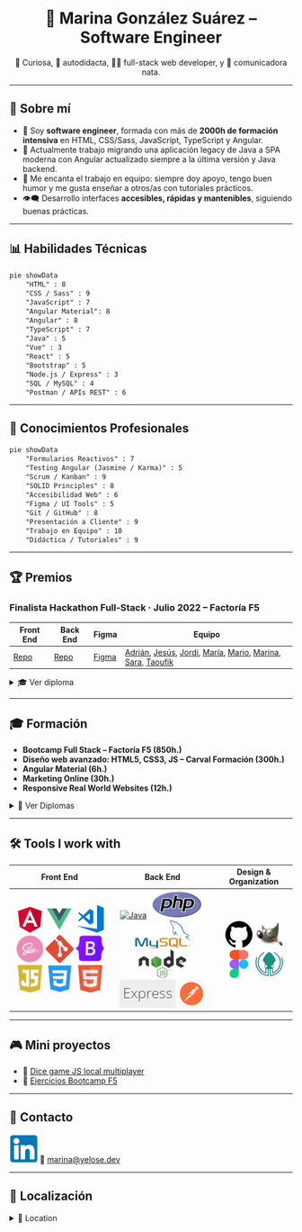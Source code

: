 
<h1 align="center">🌟 Marina González Suárez – Software Engineer</h1>
<p align="center">🧠 Curiosa, 🧩 autodidacta, 👩‍💻 full-stack web developer, y 💬 comunicadora nata.</p>

---

## 🌱 Sobre mí

- 💼 Soy **software engineer**, formada con más de **2000h de formación intensiva** en HTML, CSS/Sass, JavaScript, TypeScript y Angular.
- 🔧 Actualmente trabajo migrando una aplicación legacy de Java a SPA moderna con Angular actualizado siempre a la última versión y Java backend.
- 🤝 Me encanta el trabajo en equipo: siempre doy apoyo, tengo buen humor y me gusta enseñar a otros/as con tutoriales prácticos.
- 👁‍🗨 Desarrollo interfaces **accesibles, rápidas y mantenibles**, siguiendo buenas prácticas.

---

## 📊 Habilidades Técnicas

```mermaid
pie showData
    "HTML" : 8
    "CSS / Sass" : 9
    "JavaScript" : 7
    "Angular Material": 8
    "Angular" : 8
    "TypeScript" : 7
    "Java" : 5
    "Vue" : 3
    "React" : 5
    "Bootstrap" : 5
    "Node.js / Express" : 3
    "SQL / MySQL" : 4
    "Postman / APIs REST" : 6
```

---

## 🧠 Conocimientos Profesionales

```mermaid
pie showData
    "Formularios Reactivos" : 7
    "Testing Angular (Jasmine / Karma)" : 5
    "Scrum / Kanban" : 9
    "SOLID Principles" : 8
    "Accesibilidad Web" : 6
    "Figma / UI Tools" : 5
    "Git / GitHub" : 8
    "Presentación a Cliente" : 9
    "Trabajo en Equipo" : 10
    "Didáctica / Tutoriales" : 9
```

---

## 🏆 Premios

### Finalista Hackathon Full-Stack · Julio 2022 – Factoría F5

| Front End                                       | Back End                                                | Figma                                                                                     | Equipo                                                                                                                                                                                                                                                                                                                                              |
| ----------------------------------------------- | ------------------------------------------------------- | ----------------------------------------------------------------------------------------- | --------------------------------------------------------------------------------------------------------------------------------------------------------------------------------------------------------------------------------------------------------------------------------------------------------------------------------------------------- |
| [Repo](https://github.com/Yelose/hackathon2022) | [Repo](https://github.com/Yelose/hackathon2022-backend) | [Figma](https://www.figma.com/file/YAx91pA7TXsx38eBbMk90v/PETS-Marketplace?node-id=0%3A1) | [Adrián](https://github.com/adrianmoratilla), [Jesús](https://github.com/checkmyprojects), [Jordi](https://github.com/JordiGDavant), [María](https://github.com/MariangelicaCarvallo), [Mario](https://github.com/marioastur), [Marina](https://github.com/Yelose), [Sara](https://github.com/Saracode13), [Taoufik](https://github.com/taoufikL12) |

<details><summary>🎓 Ver diploma</summary>
<br>
<img src="https://github.com/Yelose/Yelose/blob/main/img/hackaton2022.png?raw=true" width="100%">
</details>

---

## 🎓 Formación

* **Bootcamp Full Stack – Factoría F5 (850h.)**
* **Diseño web avanzado: HTML5, CSS3, JS – Carval Formación (300h.)**
* **Angular Material (6h.)**
* **Marketing Online (30h.)**
* **Responsive Real World Websites (12h.)**

<details><summary>📄 Ver Diplomas</summary>

* ![Full Stack Developer](https://github.com/Yelose/Yelose/blob/main/img/F5Diploma-1.png?raw=true)
* ![F5 2](https://github.com/Yelose/Yelose/blob/main/img/F5Diploma-2.png?raw=true)
* ![Carval](https://github.com/Yelose/Yelose/blob/main/img/diploma-carval.png?raw=true)
* ![AngularMaterial](https://github.com/Yelose/Yelose/blob/main/img/AngularMaterial.jpg?raw=true)

</details>

---

## 🛠 Tools I work with

| Front End | Back End | Design & Organization | 
| :---:  |  :---:  |  :---: |
|  [![Angular](https://github.com/Yelose/Yelose/blob/main/img/angular.png?raw=true)](https://angular.io/) [![Vue](https://github.com/Yelose/Yelose/blob/main/img/vue.png?raw=true)](https://vuejs.org/guide/introduction.html) [![VS code](https://github.com/Yelose/Yelose/blob/main/img/vscode.png?raw=true)](https://code.visualstudio.com/) [![Sass](https://github.com/Yelose/Yelose/blob/main/img/sass.png?raw=true)](https://sass-lang.com/documentation/)  [![Git](https://github.com/Yelose/Yelose/blob/main/img/git.png?raw=true)](https://git-scm.com)  [![Bootstrap](https://github.com/Yelose/Yelose/blob/main/img/bootstrap.png?raw=true)](https://getbootstrap.com/)  [![JavaScript](https://github.com/Yelose/Yelose/blob/main/img/js.png?raw=true)](https://www.w3schools.com/js) [![CSS 3](https://github.com/Yelose/Yelose/blob/main/img/css.png?raw=true)](https://www.w3schools.com/cssref/) [![HTML 5](https://github.com/Yelose/Yelose/blob/main/img/html.png?raw=true)](https://www.w3schools.com/html)   | [![Java](https://github.com/Yelose/Yelose/blob/main/img/java.png?raw=true)](https://www.oracle.com/java/) [![PhP](https://github.com/Yelose/Yelose/blob/main/img/php.png?raw=true)](https://www.php.net/)  [![MySql](https://github.com/Yelose/Yelose/blob/main/img/mysql.png?raw=true)](https://dev.mysql.com/)  [![NodeJS](https://github.com/Yelose/Yelose/blob/main/img/nodejs.png?raw=true)](https://nodejs.org) [![Express](https://github.com/Yelose/Yelose/blob/main/img/express.png?raw=true)](https://expressjs.com/) [![Postman](https://github.com/Yelose/Yelose/blob/main/img/postman.png?raw=true)](https://learning.postman.com)  | [![GitHub](https://github.com/Yelose/Yelose/blob/main/img/github.png?raw=true)](https://github.com/) [![Gimp2](https://github.com/Yelose/Yelose/blob/main/img/gimp.png?raw=true)](https://www.gimp.org/)  [![Figma](https://github.com/Yelose/Yelose/blob/main/img/figma.png?raw=true)](https://www.figma.com/)  [![GitKraken](https://github.com/Yelose/Yelose/blob/main/img/gitkraken.png?raw=true)](https://www.gitkraken.com/)  |

---

## 🎮 Mini proyectos

* 🎲 [Dice game JS local multiplayer](https://github.com/Yelose/dice150)
* 🧰 [Ejercicios Bootcamp F5](https://yelose.github.io/f5exercises/)

---

## 💬 Contacto

[![LinkedIn](https://github.com/Yelose/Yelose/blob/main/img/linkedin.png?raw=true)](https://linkedin.com/in/yelose)
📧 [marina@yelose.dev](mailto:marina@yelose.dev)

---

## 📍 Localización

<details><summary>📍 Location</summary>

```topojson
{
  "type": "FeatureCollection",
  "features": [
    {
      "type": "Feature",
      "properties": {
        "marker-color": "#7e7e7e",
        "marker-size": "medium",
        "marker-symbol": "star"
      },
      "geometry": {
        "type": "Point",
        "coordinates": [
          -5.636758804321289,
          43.287858704287586
        ]
      }
    },
    {
      "type": "Feature",
      "properties": {
        "stroke": "#555555",
        "stroke-width": 2,
        "stroke-opacity": 1
      },
      "geometry": {
        "type": "LineString",
        "coordinates": [
          [
            -1.7742919921875,
            43.389081939117496
          ],
          [
            -3.0157470703125,
            43.328174695525846
          ]
        ]
      }
    }
  ]
}
```

---

## 💤 Bonus Flowchart

```mermaid
flowchart LR
id1[Do I want to sleep?]--"yes"-->id2[let sheeps = 0]
id1--"no"-->id3[Stay awake]
id2-->id4[Am I asleep?]--"yes"-->id5[sweet dreams zzZ]
id4--"no"-->id6[sheep++ ]-->id4
```


